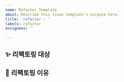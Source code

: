 ```yaml
---
name: Refactor Template
about: Describe this issue template's purpose here.
title: 'refactor : '
labels: refactor
assignees: ''

---
```


## ✨ 리팩토링 대상


## 📢 리팩토링 이유
